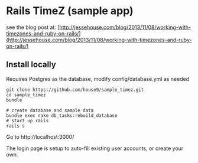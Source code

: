 # Rails TimeZ (sample app)

see the blog post at: [http://jessehouse.com/blog/2013/11/08/working-with-timezones-and-ruby-on-rails/](http://jessehouse.com/blog/2013/11/08/working-with-timezones-and-ruby-on-rails/)

## Install locally

Requires Postgres as the database, modify config/database.yml as needed

```
git clone https://github.com/house9/sample_timez.git
cd sample_timez
bundle

# create database and sample data
bundle exec rake db_tasks:rebuild_database
# start up rails
rails s
```

Go to http://localhost:3000/

The login page is setup to auto-fill existing user accounts, or create your own.



